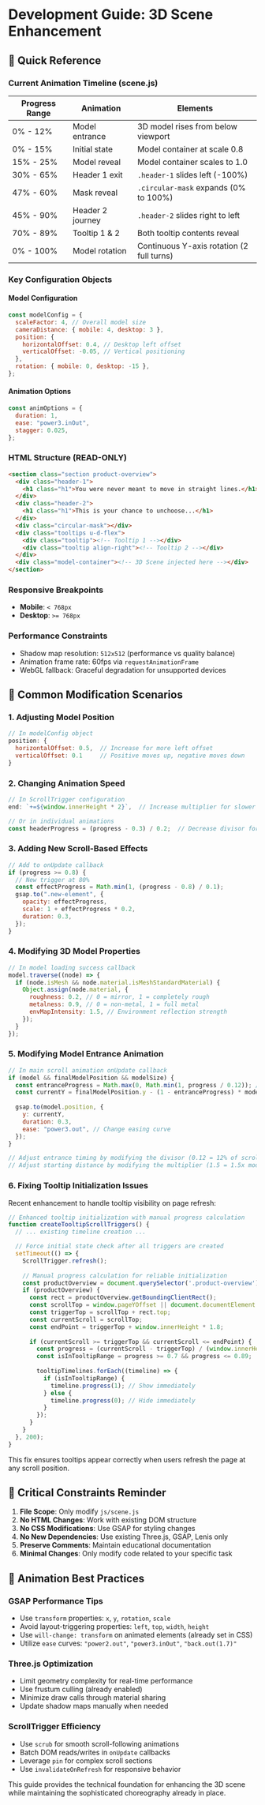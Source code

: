# Development Guide: 3D Scene Enhancement

## 🎯 Quick Reference

### Current Animation Timeline (scene.js)

| Progress Range | Animation        | Elements                                  |
| -------------- | ---------------- | ----------------------------------------- |
| 0% - 12%       | Model entrance   | 3D model rises from below viewport        |
| 0% - 15%       | Initial state    | Model container at scale 0.8              |
| 15% - 25%      | Model reveal     | Model container scales to 1.0             |
| 30% - 65%      | Header 1 exit    | `.header-1` slides left (-100%)           |
| 47% - 60%      | Mask reveal      | `.circular-mask` expands (0% to 100%)     |
| 45% - 90%      | Header 2 journey | `.header-2` slides right to left          |
| 70% - 89%      | Tooltip 1 & 2    | Both tooltip contents reveal              |
| 0% - 100%      | Model rotation   | Continuous Y-axis rotation (2 full turns) |

### Key Configuration Objects

#### Model Configuration

```javascript
const modelConfig = {
  scaleFactor: 4, // Overall model size
  cameraDistance: { mobile: 4, desktop: 3 },
  position: {
    horizontalOffset: 0.4, // Desktop left offset
    verticalOffset: -0.05, // Vertical positioning
  },
  rotation: { mobile: 0, desktop: -15 },
};
```

#### Animation Options

```javascript
const animOptions = {
  duration: 1,
  ease: "power3.inOut",
  stagger: 0.025,
};
```

### HTML Structure (READ-ONLY)

```html
<section class="section product-overview">
  <div class="header-1">
    <h1 class="h1">You were never meant to move in straight lines.</h1>
  </div>
  <div class="header-2">
    <h1 class="h1">This is your chance to unchoose...</h1>
  </div>
  <div class="circular-mask"></div>
  <div class="tooltips u-d-flex">
    <div class="tooltip"><!-- Tooltip 1 --></div>
    <div class="tooltip align-right"><!-- Tooltip 2 --></div>
  </div>
  <div class="model-container"><!-- 3D Scene injected here --></div>
</section>
```

### Responsive Breakpoints

- **Mobile**: `< 768px`
- **Desktop**: `>= 768px`

### Performance Constraints

- Shadow map resolution: `512x512` (performance vs quality balance)
- Animation frame rate: 60fps via `requestAnimationFrame`
- WebGL fallback: Graceful degradation for unsupported devices

## 🔧 Common Modification Scenarios

### 1. Adjusting Model Position

```javascript
// In modelConfig object
position: {
  horizontalOffset: 0.5,  // Increase for more left offset
  verticalOffset: 0.1     // Positive moves up, negative moves down
}
```

### 2. Changing Animation Speed

```javascript
// In ScrollTrigger configuration
end: `+=${window.innerHeight * 2}`,  // Increase multiplier for slower scroll

// Or in individual animations
const headerProgress = (progress - 0.3) / 0.2;  // Decrease divisor for faster
```

### 3. Adding New Scroll-Based Effects

```javascript
// Add to onUpdate callback
if (progress >= 0.8) {
  // New trigger at 80%
  const effectProgress = Math.min(1, (progress - 0.8) / 0.1);
  gsap.to(".new-element", {
    opacity: effectProgress,
    scale: 1 + effectProgress * 0.2,
    duration: 0.3,
  });
}
```

### 4. Modifying 3D Model Properties

```javascript
// In model loading success callback
model.traverse((node) => {
  if (node.isMesh && node.material.isMeshStandardMaterial) {
    Object.assign(node.material, {
      roughness: 0.2, // 0 = mirror, 1 = completely rough
      metalness: 0.9, // 0 = non-metal, 1 = full metal
      envMapIntensity: 1.5, // Environment reflection strength
    });
  }
});
```

### 5. Modifying Model Entrance Animation

```javascript
// In main scroll animation onUpdate callback
if (model && finalModelPosition && modelSize) {
  const entranceProgress = Math.max(0, Math.min(1, progress / 0.12)); // 0-12% of scroll
  const currentY = finalModelPosition.y - (1 - entranceProgress) * modelSize.y * 1.5;
  
  gsap.to(model.position, {
    y: currentY,
    duration: 0.3,
    ease: "power3.out", // Change easing curve
  });
}

// Adjust entrance timing by modifying the divisor (0.12 = 12% of scroll)
// Adjust starting distance by modifying the multiplier (1.5 = 1.5x model height below)
```

### 6. Fixing Tooltip Initialization Issues

Recent enhancement to handle tooltip visibility on page refresh:

```javascript
// Enhanced tooltip initialization with manual progress calculation
function createTooltipScrollTriggers() {
  // ... existing timeline creation ...

  // Force initial state check after all triggers are created
  setTimeout(() => {
    ScrollTrigger.refresh();
    
    // Manual progress calculation for reliable initialization
    const productOverview = document.querySelector('.product-overview');
    if (productOverview) {
      const rect = productOverview.getBoundingClientRect();
      const scrollTop = window.pageYOffset || document.documentElement.scrollTop;
      const triggerTop = scrollTop + rect.top;
      const currentScroll = scrollTop;
      const endPoint = triggerTop + window.innerHeight * 1.8;
      
      if (currentScroll >= triggerTop && currentScroll <= endPoint) {
        const progress = (currentScroll - triggerTop) / (window.innerHeight * 1.8);
        const isInTooltipRange = progress >= 0.7 && progress <= 0.89;
        
        tooltipTimelines.forEach((timeline) => {
          if (isInTooltipRange) {
            timeline.progress(1); // Show immediately
          } else {
            timeline.progress(0); // Hide immediately
          }
        });
      }
    }
  }, 200);
}
```

This fix ensures tooltips appear correctly when users refresh the page at any scroll position.

## 🚨 Critical Constraints Reminder

1. **File Scope**: Only modify `js/scene.js`
2. **No HTML Changes**: Work with existing DOM structure
3. **No CSS Modifications**: Use GSAP for styling changes
4. **No New Dependencies**: Use existing Three.js, GSAP, Lenis only
5. **Preserve Comments**: Maintain educational documentation
6. **Minimal Changes**: Only modify code related to your specific task

## 🎨 Animation Best Practices

### GSAP Performance Tips

- Use `transform` properties: `x`, `y`, `rotation`, `scale`
- Avoid layout-triggering properties: `left`, `top`, `width`, `height`
- Use `will-change: transform` on animated elements (already set in CSS)
- Utilize `ease` curves: `"power2.out"`, `"power3.inOut"`, `"back.out(1.7)"`

### Three.js Optimization

- Limit geometry complexity for real-time performance
- Use frustum culling (already enabled)
- Minimize draw calls through material sharing
- Update shadow maps manually when needed

### ScrollTrigger Efficiency

- Use `scrub` for smooth scroll-following animations
- Batch DOM reads/writes in `onUpdate` callbacks
- Leverage `pin` for complex scroll sections
- Use `invalidateOnRefresh` for responsive behavior

This guide provides the technical foundation for enhancing the 3D scene while maintaining the sophisticated choreography already in place.
